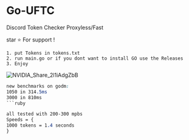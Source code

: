 # Go-UFTC
Discord Token Checker Proxyless/Fast

star ⭐ For support !



```
1. put Tokens in tokens.txt
2. run main.go or if you dont want to install GO use the Releases
3. Enjoy
```

![NVIDIA_Share_2l1iAdgZbB](https://user-images.githubusercontent.com/110062350/203656244-88bb929b-5081-4489-8740-55b50eb723e7.gif)


```scss
new benchmarks on godm:
1050 in 314.5ms
3000 in 810ms
```ruby

all tested with 200-300 mpbs
Speeds = {
1000 tokens = 1.4 seconds
}

```
